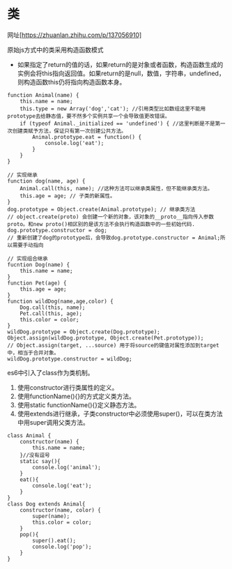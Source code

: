 # 类
网址[https://zhuanlan.zhihu.com/p/137056910]

原始js方式中的类采用构造函数模式
- 如果指定了return的值的话，如果return的是对象或者函数，构造函数生成的实例会将this指向返回值。如果return的是null，数值，字符串，undefined，则构造函数this仍将指向构造函数本身。
```
function Animal(name) {
    this.name = name;
    this.type = new Array('dog','cat'); //引用类型比如数组这里不能用prototype去给静态值，要不然多个实例共享一个会导致值更改错误。
    if (typeof Animal._initialized == 'undefined') { //这里判断是不是第一次创建类赋予方法，保证只有第一次创建公共方法。
        Animal.prototype.eat = function() {
            console.log('eat');
        }
    }
}
```
```
// 实现继承
function dog(name, age) {
    Animal.call(this, name); //这种方法可以继承类属性，但不能继承类方法。
    this.age = age; // 子类的新属性。
}
dog.prototype = Object.create(Animal.prototype); // 继承类方法
// object.create(proto) 会创建一个新的对象，该对象的__proto__指向传入参数proto。和new proto()相区别的是该方法不会执行构造函数中的一些初始代码.
dog.prototype.constructor = dog;
// 重新创建了dog的prototype后，会导致dog.prototype.constructor = Animal;所以需要手动指向
```
```
// 实现组合继承
fucntion Dog(name) {
    this.name = name;
}
function Pet(age) {
    this.age = age;
}
function wildDog(name,age,color) {
    Dog.call(this, name);
    Pet.call(this, age);
    this.color = color;
}
wildDog.prototype = Object.create(Dog.prototype);
Object.assign(wildDog.prototype, Object.create(Pet.prototype));
// Object.assign(target, ...source) 用于将source的键值对属性添加到target中，相当于合并对象。
wildDog.prototype.constructor = wildDog;
```

es6中引入了class作为类机制。
1. 使用constructor进行类属性的定义。
2. 使用functionName(){}的方式定义类方法。
3. 使用static functionName(){}定义静态方法。
4. 使用extends进行继承，子类constructor中必须使用super()，可以在类方法中用super调用父类方法。
```
class Animal {
    constructor(name) {
        this.name = name;
    }//没有逗号
    static say(){
        console.log('animal');
    }
    eat(){
        console.log('eat');
    }
}
class Dog extends Animal{
    constructor(name, color) {
        super(name);
        this.color = color;
    }
    pop(){
        super().eat();
        console.log('pop');
    }
}
```